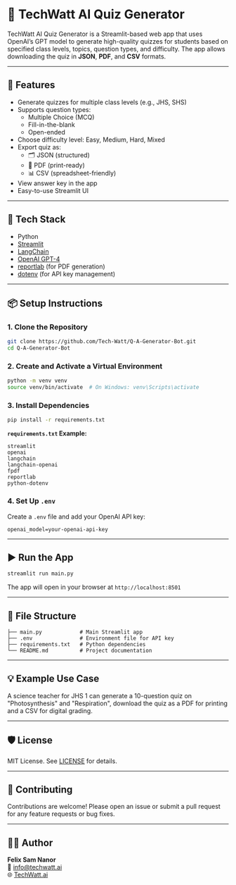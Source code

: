 
# 🧠 TechWatt AI Quiz Generator

TechWatt AI Quiz Generator is a Streamlit-based web app that uses OpenAI’s GPT model to generate high-quality quizzes for students based on specified class levels, topics, question types, and difficulty. The app allows downloading the quiz in **JSON**, **PDF**, and **CSV** formats.

---

## 🚀 Features

- Generate quizzes for multiple class levels (e.g., JHS, SHS)
- Supports question types:
  - Multiple Choice (MCQ)
  - Fill-in-the-blank
  - Open-ended
- Choose difficulty level: Easy, Medium, Hard, Mixed
- Export quiz as:
  - 🗂️ JSON (structured)
  - 📄 PDF (print-ready)
  - 📊 CSV (spreadsheet-friendly)
- View answer key in the app
- Easy-to-use Streamlit UI

---

## 🧰 Tech Stack

- Python
- [Streamlit](https://streamlit.io/)
- [LangChain](https://www.langchain.com/)
- [OpenAI GPT-4](https://platform.openai.com/)
- [reportlab](https://www.reportlab.com/) (for PDF generation)
- [dotenv](https://pypi.org/project/python-dotenv/) (for API key management)

---

## 📦 Setup Instructions

### 1. Clone the Repository

```bash
git clone https://github.com/Tech-Watt/Q-A-Generator-Bot.git
cd Q-A-Generator-Bot
```

### 2. Create and Activate a Virtual Environment

```bash
python -m venv venv
source venv/bin/activate  # On Windows: venv\Scripts\activate
```

### 3. Install Dependencies

```bash
pip install -r requirements.txt
```

**`requirements.txt` Example:**
```text
streamlit
openai
langchain
langchain-openai
fpdf
reportlab
python-dotenv
```

### 4. Set Up `.env`

Create a `.env` file and add your OpenAI API key:

```env
openai_model=your-openai-api-key
```

---

## ▶️ Run the App

```bash
streamlit run main.py
```

The app will open in your browser at `http://localhost:8501`

---

## 📂 File Structure

```
├── main.py            # Main Streamlit app
├── .env               # Environment file for API key
├── requirements.txt   # Python dependencies
└── README.md          # Project documentation
```

---

## 💡 Example Use Case

A science teacher for JHS 1 can generate a 10-question quiz on "Photosynthesis" and "Respiration", download the quiz as a PDF for printing and a CSV for digital grading.

---

## 🛡️ License

MIT License. See [LICENSE](LICENSE) for details.

---

## 🤝 Contributing

Contributions are welcome! Please open an issue or submit a pull request for any feature requests or bug fixes.

---

## 🙋‍♂️ Author

**Felix Sam Nanor**  
📧 [info@techwatt.ai](mailto:info@techwatt.ai)  
🌐 [TechWatt.ai](https://www.techwatt.ai)
